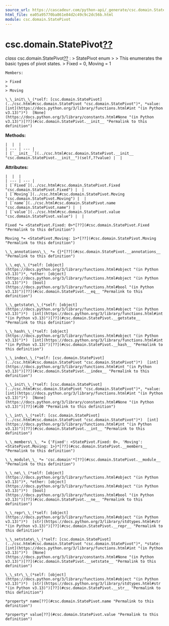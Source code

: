 ```yaml
---
source_url: https://cascadeur.com/python-api/_generate/csc.domain.StatePivot.html
html_file: ea05a95770ba861e84d2c49c9c2dc56b.html
module: csc.domain.StatePivot
---
```


# csc.domain.StatePivot[??](#csc-domain-statepivot "Permalink to this heading")

*class* csc.domain.StatePivot[??](#csc.domain.StatePivot "Permalink to this definition")
:   > StatePivot enum
    >
    > This enumerates the basic types of pivot states.
    > Fixed = 0, Moving = 1

    Members:

    > Fixed
    >
    > Moving

    \_\_init\_\_(*self: [csc.domain.StatePivot](../csc.html#csc.domain.StatePivot "csc.domain.StatePivot")*, *value: [int](https://docs.python.org/3/library/functions.html#int "(in Python v3.13)")*)  [None](https://docs.python.org/3/library/constants.html#None "(in Python v3.13)")[??](#csc.domain.StatePivot.__init__ "Permalink to this definition")

    
**Methods:**

    |  |  |
    | --- | --- |
    | [`__init__`](../csc.html#csc.domain.StatePivot.__init__ "csc.domain.StatePivot.__init__")(self,??value) |  |

    
**Attributes:**

    |  |  |
    | --- | --- |
    | [`Fixed`](../csc.html#csc.domain.StatePivot.Fixed "csc.domain.StatePivot.Fixed") |  |
    | [`Moving`](../csc.html#csc.domain.StatePivot.Moving "csc.domain.StatePivot.Moving") |  |
    | [`name`](../csc.html#csc.domain.StatePivot.name "csc.domain.StatePivot.name") |  |
    | [`value`](../csc.html#csc.domain.StatePivot.value "csc.domain.StatePivot.value") |  |

    Fixed *= <StatePivot.Fixed: 0>*[??](#csc.domain.StatePivot.Fixed "Permalink to this definition")

    Moving *= <StatePivot.Moving: 1>*[??](#csc.domain.StatePivot.Moving "Permalink to this definition")

    \_\_annotations\_\_ *= {}*[??](#csc.domain.StatePivot.__annotations__ "Permalink to this definition")

    \_\_eq\_\_(*self: [object](https://docs.python.org/3/library/functions.html#object "(in Python v3.13)")*, *other: [object](https://docs.python.org/3/library/functions.html#object "(in Python v3.13)")*)  [bool](https://docs.python.org/3/library/functions.html#bool "(in Python v3.13)")[??](#csc.domain.StatePivot.__eq__ "Permalink to this definition")

    \_\_getstate\_\_(*self: [object](https://docs.python.org/3/library/functions.html#object "(in Python v3.13)")*)  [int](https://docs.python.org/3/library/functions.html#int "(in Python v3.13)")[??](#csc.domain.StatePivot.__getstate__ "Permalink to this definition")

    \_\_hash\_\_(*self: [object](https://docs.python.org/3/library/functions.html#object "(in Python v3.13)")*)  [int](https://docs.python.org/3/library/functions.html#int "(in Python v3.13)")[??](#csc.domain.StatePivot.__hash__ "Permalink to this definition")

    \_\_index\_\_(*self: [csc.domain.StatePivot](../csc.html#csc.domain.StatePivot "csc.domain.StatePivot")*)  [int](https://docs.python.org/3/library/functions.html#int "(in Python v3.13)")[??](#csc.domain.StatePivot.__index__ "Permalink to this definition")

    \_\_init\_\_(*self: [csc.domain.StatePivot](../csc.html#csc.domain.StatePivot "csc.domain.StatePivot")*, *value: [int](https://docs.python.org/3/library/functions.html#int "(in Python v3.13)")*)  [None](https://docs.python.org/3/library/constants.html#None "(in Python v3.13)")[??](#id0 "Permalink to this definition")

    \_\_int\_\_(*self: [csc.domain.StatePivot](../csc.html#csc.domain.StatePivot "csc.domain.StatePivot")*)  [int](https://docs.python.org/3/library/functions.html#int "(in Python v3.13)")[??](#csc.domain.StatePivot.__int__ "Permalink to this definition")

    \_\_members\_\_ *= {'Fixed': <StatePivot.Fixed: 0>, 'Moving': <StatePivot.Moving: 1>}*[??](#csc.domain.StatePivot.__members__ "Permalink to this definition")

    \_\_module\_\_ *= 'csc.domain'*[??](#csc.domain.StatePivot.__module__ "Permalink to this definition")

    \_\_ne\_\_(*self: [object](https://docs.python.org/3/library/functions.html#object "(in Python v3.13)")*, *other: [object](https://docs.python.org/3/library/functions.html#object "(in Python v3.13)")*)  [bool](https://docs.python.org/3/library/functions.html#bool "(in Python v3.13)")[??](#csc.domain.StatePivot.__ne__ "Permalink to this definition")

    \_\_repr\_\_(*self: [object](https://docs.python.org/3/library/functions.html#object "(in Python v3.13)")*)  [str](https://docs.python.org/3/library/stdtypes.html#str "(in Python v3.13)")[??](#csc.domain.StatePivot.__repr__ "Permalink to this definition")

    \_\_setstate\_\_(*self: [csc.domain.StatePivot](../csc.html#csc.domain.StatePivot "csc.domain.StatePivot")*, *state: [int](https://docs.python.org/3/library/functions.html#int "(in Python v3.13)")*)  [None](https://docs.python.org/3/library/constants.html#None "(in Python v3.13)")[??](#csc.domain.StatePivot.__setstate__ "Permalink to this definition")

    \_\_str\_\_(*self: [object](https://docs.python.org/3/library/functions.html#object "(in Python v3.13)")*)  [str](https://docs.python.org/3/library/stdtypes.html#str "(in Python v3.13)")[??](#csc.domain.StatePivot.__str__ "Permalink to this definition")

    *property* name[??](#csc.domain.StatePivot.name "Permalink to this definition")

    *property* value[??](#csc.domain.StatePivot.value "Permalink to this definition")